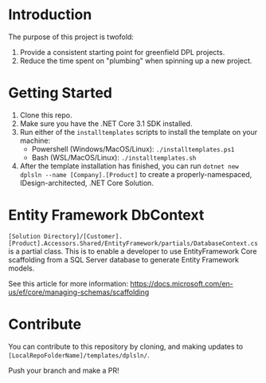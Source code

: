 # Introduction

The purpose of this project is twofold:

1.  Provide a consistent starting point for greenfield DPL projects.
2.  Reduce the time spent on "plumbing" when spinning up a new project.

# Getting Started

1. Clone this repo.
2. Make sure you have the .NET Core 3.1 SDK installed.
3. Run either of the `installtemplates` scripts to install the template on your machine:
   - Powershell (Windows/MacOS/Linux): `./installtemplates.ps1`
   - Bash (WSL/MacOS/Linux): `./installtemplates.sh`
4. After the template installation has finished, you can run `dotnet new dplsln --name [Company].[Product]` to create a properly-namespaced, IDesign-architected, .NET Core Solution.

# Entity Framework DbContext

`[Solution Directory]/[Customer].[Product].Accessors.Shared/EntityFramework/partials/DatabaseContext.cs` is a partial class. This is to enable a developer to use EntityFramework Core scaffolding from a SQL Server database to generate Entity Framework models.

See this article for more information: https://docs.microsoft.com/en-us/ef/core/managing-schemas/scaffolding

# Contribute

You can contribute to this repository by cloning, and making updates to `[LocalRepoFolderName]/templates/dplsln/`.

Push your branch and make a PR!
